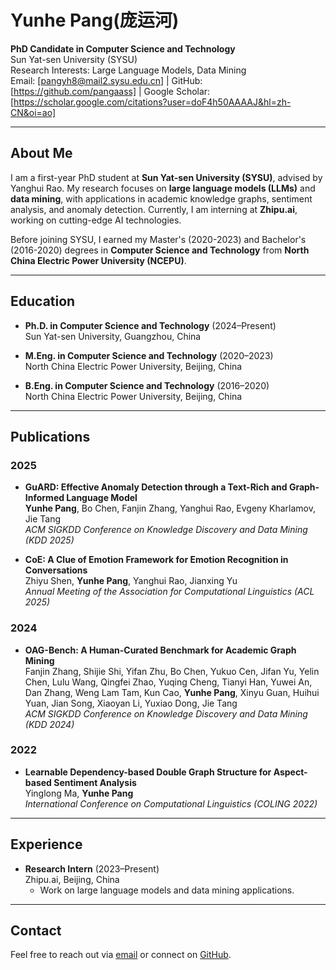 # Yunhe Pang(庞运河)
**PhD Candidate in Computer Science and Technology**  
Sun Yat-sen University (SYSU)  
Research Interests: Large Language Models, Data Mining  
Email: [pangyh8@mail2.sysu.edu.cn] | GitHub: [https://github.com/pangaass] | Google Scholar: [https://scholar.google.com/citations?user=doF4h50AAAAJ&hl=zh-CN&oi=ao]  

---

## About Me

I am a first-year PhD student at **Sun Yat-sen University (SYSU)**, advised by Yanghui Rao. My research focuses on **large language models (LLMs)** and **data mining**, with applications in academic knowledge graphs, sentiment analysis, and anomaly detection. Currently, I am interning at **Zhipu.ai**, working on cutting-edge AI technologies.

Before joining SYSU, I earned my Master's (2020-2023) and Bachelor's (2016-2020) degrees in **Computer Science and Technology** from **North China Electric Power University (NCEPU)**.

---

## Education

- **Ph.D. in Computer Science and Technology** (2024–Present)  
  Sun Yat-sen University, Guangzhou, China  

- **M.Eng. in Computer Science and Technology** (2020–2023)  
  North China Electric Power University, Beijing, China  

- **B.Eng. in Computer Science and Technology** (2016–2020)  
  North China Electric Power University, Beijing, China  

---

## Publications

### 2025
- **GuARD: Effective Anomaly Detection through a Text-Rich and Graph-Informed Language Model**  
  **Yunhe Pang**, Bo Chen, Fanjin Zhang, Yanghui Rao, Evgeny Kharlamov, Jie Tang  
  *ACM SIGKDD Conference on Knowledge Discovery and Data Mining (KDD 2025)*  

- **CoE: A Clue of Emotion Framework for Emotion Recognition in Conversations**  
  Zhiyu Shen, **Yunhe Pang**, Yanghui Rao, Jianxing Yu  
  *Annual Meeting of the Association for Computational Linguistics (ACL 2025)*  

### 2024
- **OAG-Bench: A Human-Curated Benchmark for Academic Graph Mining**  
  Fanjin Zhang, Shijie Shi, Yifan Zhu, Bo Chen, Yukuo Cen, Jifan Yu, Yelin Chen, Lulu Wang, Qingfei Zhao, Yuqing Cheng, Tianyi Han, Yuwei An, Dan Zhang, Weng Lam Tam, Kun Cao, **Yunhe Pang**, Xinyu Guan, Huihui Yuan, Jian Song, Xiaoyan Li, Yuxiao Dong, Jie Tang  
  *ACM SIGKDD Conference on Knowledge Discovery and Data Mining (KDD 2024)*  

### 2022
- **Learnable Dependency-based Double Graph Structure for Aspect-based Sentiment Analysis**  
  Yinglong Ma, **Yunhe Pang**  
  *International Conference on Computational Linguistics (COLING 2022)*  

---

## Experience

- **Research Intern** (2023–Present)  
  Zhipu.ai, Beijing, China  
  - Work on large language models and data mining applications.  

---



## Contact

Feel free to reach out via [email](mailto:your-email@example.com) or connect on [GitHub](https://github.com/your-username).  
